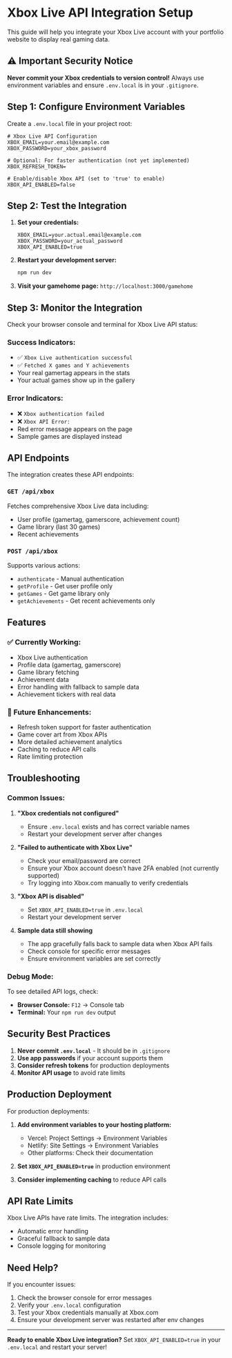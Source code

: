 # Xbox Live API Integration Setup

This guide will help you integrate your Xbox Live account with your portfolio website to display real gaming data.

## ⚠️ Important Security Notice

**Never commit your Xbox credentials to version control!** Always use environment variables and ensure `.env.local` is in your `.gitignore`.

## Step 1: Configure Environment Variables

Create a `.env.local` file in your project root:

```env
# Xbox Live API Configuration
XBOX_EMAIL=your.email@example.com
XBOX_PASSWORD=your_xbox_password

# Optional: For faster authentication (not yet implemented)
XBOX_REFRESH_TOKEN=

# Enable/disable Xbox API (set to 'true' to enable)
XBOX_API_ENABLED=false
```

## Step 2: Test the Integration

1. **Set your credentials:**
   ```env
   XBOX_EMAIL=your.actual.email@example.com
   XBOX_PASSWORD=your_actual_password
   XBOX_API_ENABLED=true
   ```

2. **Restart your development server:**
   ```bash
   npm run dev
   ```

3. **Visit your gamehome page:** `http://localhost:3000/gamehome`

## Step 3: Monitor the Integration

Check your browser console and terminal for Xbox Live API status:

### Success Indicators:
- ✅ `Xbox Live authentication successful`
- ✅ `Fetched X games and Y achievements`
- Your real gamertag appears in the stats
- Your actual games show up in the gallery

### Error Indicators:
- ❌ `Xbox authentication failed`
- ❌ `Xbox API Error:`
- Red error message appears on the page
- Sample games are displayed instead

## API Endpoints

The integration creates these API endpoints:

### `GET /api/xbox`
Fetches comprehensive Xbox Live data including:
- User profile (gamertag, gamerscore, achievement count)
- Game library (last 30 games)
- Recent achievements

### `POST /api/xbox`
Supports various actions:
- `authenticate` - Manual authentication
- `getProfile` - Get user profile only
- `getGames` - Get game library only
- `getAchievements` - Get recent achievements only

## Features

### ✅ Currently Working:
- Xbox Live authentication
- Profile data (gamertag, gamerscore)
- Game library fetching
- Achievement data
- Error handling with fallback to sample data
- Achievement tickers with real data

### 🚧 Future Enhancements:
- Refresh token support for faster authentication
- Game cover art from Xbox APIs
- More detailed achievement analytics
- Caching to reduce API calls
- Rate limiting protection

## Troubleshooting

### Common Issues:

1. **"Xbox credentials not configured"**
   - Ensure `.env.local` exists and has correct variable names
   - Restart your development server after changes

2. **"Failed to authenticate with Xbox Live"**
   - Check your email/password are correct
   - Ensure your Xbox account doesn't have 2FA enabled (not currently supported)
   - Try logging into Xbox.com manually to verify credentials

3. **"Xbox API is disabled"**
   - Set `XBOX_API_ENABLED=true` in `.env.local`
   - Restart your development server

4. **Sample data still showing**
   - The app gracefully falls back to sample data when Xbox API fails
   - Check console for specific error messages
   - Ensure environment variables are set correctly

### Debug Mode:

To see detailed API logs, check:
- **Browser Console:** `F12` → Console tab
- **Terminal:** Your `npm run dev` output

## Security Best Practices

1. **Never commit `.env.local`** - It should be in `.gitignore`
2. **Use app passwords** if your account supports them
3. **Consider refresh tokens** for production deployments
4. **Monitor API usage** to avoid rate limits

## Production Deployment

For production deployments:

1. **Add environment variables to your hosting platform:**
   - Vercel: Project Settings → Environment Variables
   - Netlify: Site Settings → Environment Variables
   - Other platforms: Check their documentation

2. **Set `XBOX_API_ENABLED=true`** in production environment

3. **Consider implementing caching** to reduce API calls

## API Rate Limits

Xbox Live APIs have rate limits. The integration includes:
- Automatic error handling
- Graceful fallback to sample data
- Console logging for monitoring

## Need Help?

If you encounter issues:

1. Check the browser console for error messages
2. Verify your `.env.local` configuration
3. Test your Xbox credentials manually at Xbox.com
4. Ensure your development server was restarted after env changes

---

**Ready to enable Xbox Live integration?** Set `XBOX_API_ENABLED=true` in your `.env.local` and restart your server! 